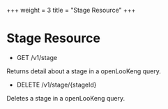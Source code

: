 +++
weight = 3
title = "Stage Resource"
+++

Stage Resource
==============

- GET /v1/stage

Returns detail about a stage in a openLooKeng query.

- DELETE /v1/stage/{stageId}

Deletes a stage in a openLooKeng query.
